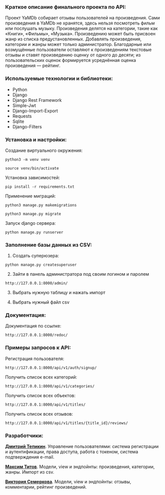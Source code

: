 ### Краткое описание финального проекта по API:

Проект YaMDb собирает отзывы пользователей на произведения. Сами произведения в YaMDb не хранятся, здесь нельзя посмотреть фильм или послушать музыку.
Произведения делятся на категории, такие как «Книги», «Фильмы», «Музыка». Произведению может быть присвоен жанр из списка предустановленных.
Добавлять произведения, категории и жанры может только администратор. Благодарные или возмущённые пользователи оставляют к произведениям текстовые отзывы и ставят произведению оценку от одного до десяти; из пользовательских оценок формируется усреднённая оценка произведения — рейтинг.

### Используемые технологии и библиотеки:

* Python 
* Django
* Django Rest Framework
* Simple-Jwt
* Django-Import-Export
* Requests
* Sqlite
* Django-Filters
### Установка и настройки:

Создание виртуального окружения:

```
python3 -m venv venv
```

```
source venv/bin/activate
```

Установка зависимостей:

```
pip install -r requirements.txt
```

Применение миграций:

```
python3 manage.py makemigrations
```

```
python3 manage.py migrate
```

Запуск django сервера:

```
python manage.py runserver
```

### Заполнение базы данных из CSV:

1. Создать суперюзера:

```
python manage.py createsuperuser
```

2. Зайти в панель администратора под своим логином и паролем

```
http://127.0.0.1:8000/admin/
```

3. Выбрать нужную таблицу и нажать импорт

4. Выбрать нужный файл csv

### Документация:

Документация по ссылке:

```
http://127.0.0.1:8000/redoc/
```

### Примеры запросов к API:

Регистрация пользователя:

```
http://127.0.0.1:8000/api/v1/auth/signup/
```

Получить список всех категорий:

```
http://127.0.0.1:8000/api/v1/categories/
```

Получить список всех объектов:

```
http://127.0.0.1:8000/api/v1/titles/
```

Получить список всех отзывов:

```
http://127.0.0.1:8000/api/v1/titles/{title_id}/reviews/
```
### Разработчики:

**[Дмитрий Тепикин](https://github.com/gatitobonito/)**. Управление пользователями: система регистрации и аутентификации, права доступа, работа с токеном, система подтверждения e-mail.

**[Максим Титов](https://github.com/mrSHISKA)**. Модели, view и эндпойнты: произведения, категории, жанры. Импорт из csv.

**[Виктория Семеркова](https://github.com/vunrise/)**. Модели, view и эндпойнты: отзывы, комментарии, рейтинг произведений.
